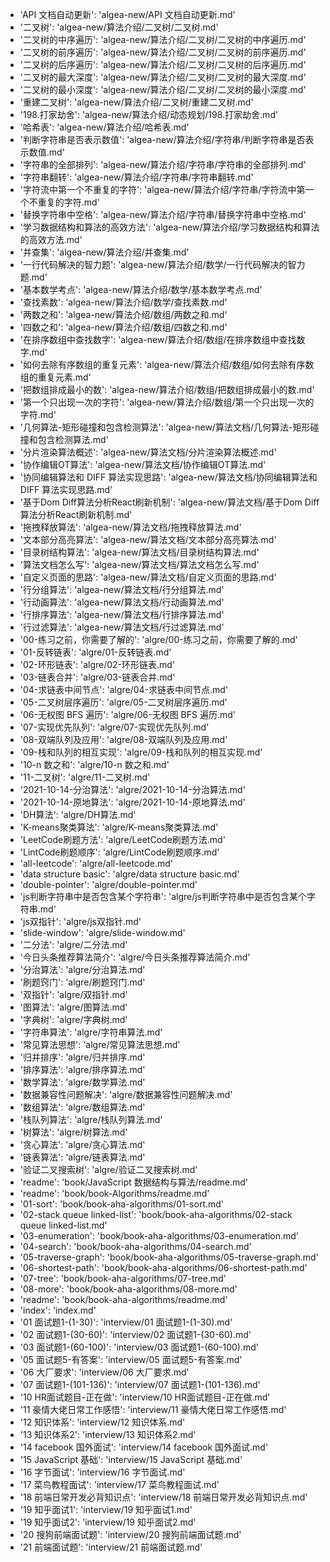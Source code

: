 - 'API 文档自动更新': 'algea-new/API 文档自动更新.md'
- '二叉树': 'algea-new/算法介绍/二叉树/二叉树.md'
- '二叉树的中序遍历': 'algea-new/算法介绍/二叉树/二叉树的中序遍历.md'
- '二叉树的前序遍历': 'algea-new/算法介绍/二叉树/二叉树的前序遍历.md'
- '二叉树的后序遍历': 'algea-new/算法介绍/二叉树/二叉树的后序遍历.md'
- '二叉树的最大深度': 'algea-new/算法介绍/二叉树/二叉树的最大深度.md'
- '二叉树的最小深度': 'algea-new/算法介绍/二叉树/二叉树的最小深度.md'
- '重建二叉树': 'algea-new/算法介绍/二叉树/重建二叉树.md'
- '198.打家劫舍': 'algea-new/算法介绍/动态规划/198.打家劫舍.md'
- '哈希表': 'algea-new/算法介绍/哈希表.md'
- '判断字符串是否表示数值': 'algea-new/算法介绍/字符串/判断字符串是否表示数值.md'
- '字符串的全部排列': 'algea-new/算法介绍/字符串/字符串的全部排列.md'
- '字符串翻转': 'algea-new/算法介绍/字符串/字符串翻转.md'
- '字符流中第一个不重复的字符': 'algea-new/算法介绍/字符串/字符流中第一个不重复的字符.md'
- '替换字符串中空格': 'algea-new/算法介绍/字符串/替换字符串中空格.md'
- '学习数据结构和算法的高效方法': 'algea-new/算法介绍/学习数据结构和算法的高效方法.md'
- '并查集': 'algea-new/算法介绍/并查集.md'
- '一行代码解决的智力题': 'algea-new/算法介绍/数学/一行代码解决的智力题.md'
- '基本数学考点': 'algea-new/算法介绍/数学/基本数学考点.md'
- '查找素数': 'algea-new/算法介绍/数学/查找素数.md'
- '两数之和': 'algea-new/算法介绍/数组/两数之和.md'
- '四数之和': 'algea-new/算法介绍/数组/四数之和.md'
- '在排序数组中查找数字': 'algea-new/算法介绍/数组/在排序数组中查找数字.md'
- '如何去除有序数组的重复元素': 'algea-new/算法介绍/数组/如何去除有序数组的重复元素.md'
- '把数组排成最小的数': 'algea-new/算法介绍/数组/把数组排成最小的数.md'
- '第一个只出现一次的字符': 'algea-new/算法介绍/数组/第一个只出现一次的字符.md'
- '几何算法-矩形碰撞和包含检测算法': 'algea-new/算法文档/几何算法-矩形碰撞和包含检测算法.md'
- '分片渲染算法概述': 'algea-new/算法文档/分片渲染算法概述.md'
- '协作编辑OT算法': 'algea-new/算法文档/协作编辑OT算法.md'
- '协同编辑算法和 DIFF 算法实现思路': 'algea-new/算法文档/协同编辑算法和 DIFF 算法实现思路.md'
- '基于Dom Diff算法分析React刷新机制': 'algea-new/算法文档/基于Dom Diff算法分析React刷新机制.md'
- '拖拽释放算法': 'algea-new/算法文档/拖拽释放算法.md'
- '文本部分高亮算法': 'algea-new/算法文档/文本部分高亮算法.md'
- '目录树结构算法': 'algea-new/算法文档/目录树结构算法.md'
- '算法文档怎么写': 'algea-new/算法文档/算法文档怎么写.md'
- '自定义页面的思路': 'algea-new/算法文档/自定义页面的思路.md'
- '行分组算法': 'algea-new/算法文档/行分组算法.md'
- '行动画算法': 'algea-new/算法文档/行动画算法.md'
- '行排序算法': 'algea-new/算法文档/行排序算法.md'
- '行过滤算法': 'algea-new/算法文档/行过滤算法.md'
- '00-练习之前，你需要了解的': 'algre/00-练习之前，你需要了解的.md'
- '01-反转链表': 'algre/01-反转链表.md'
- '02-环形链表': 'algre/02-环形链表.md'
- '03-链表合并': 'algre/03-链表合并.md'
- '04-求链表中间节点': 'algre/04-求链表中间节点.md'
- '05-二叉树层序遍历': 'algre/05-二叉树层序遍历.md'
- '06-无权图 BFS 遍历': 'algre/06-无权图 BFS 遍历.md'
- '07-实现优先队列': 'algre/07-实现优先队列.md'
- '08-双端队列及应用': 'algre/08-双端队列及应用.md'
- '09-栈和队列的相互实现': 'algre/09-栈和队列的相互实现.md'
- '10-n 数之和': 'algre/10-n 数之和.md'
- '11-二叉树': 'algre/11-二叉树.md'
- '2021-10-14-分治算法': 'algre/2021-10-14-分治算法.md'
- '2021-10-14-原地算法': 'algre/2021-10-14-原地算法.md'
- 'DH算法': 'algre/DH算法.md'
- 'K-means聚类算法': 'algre/K-means聚类算法.md'
- 'LeetCode刷题方法': 'algre/LeetCode刷题方法.md'
- 'LintCode刷题顺序': 'algre/LintCode刷题顺序.md'
- 'all-leetcode': 'algre/all-leetcode.md'
- 'data structure basic': 'algre/data structure basic.md'
- 'double-pointer': 'algre/double-pointer.md'
- 'js判断字符串中是否包含某个字符串': 'algre/js判断字符串中是否包含某个字符串.md'
- 'js双指针': 'algre/js双指针.md'
- 'slide-window': 'algre/slide-window.md'
- '二分法': 'algre/二分法.md'
- '今日头条推荐算法简介': 'algre/今日头条推荐算法简介.md'
- '分治算法': 'algre/分治算法.md'
- '刷题窍门': 'algre/刷题窍门.md'
- '双指针': 'algre/双指针.md'
- '图算法': 'algre/图算法.md'
- '字典树': 'algre/字典树.md'
- '字符串算法': 'algre/字符串算法.md'
- '常见算法思想': 'algre/常见算法思想.md'
- '归并排序': 'algre/归并排序.md'
- '排序算法': 'algre/排序算法.md'
- '数学算法': 'algre/数学算法.md'
- '数据兼容性问题解决': 'algre/数据兼容性问题解决.md'
- '数组算法': 'algre/数组算法.md'
- '栈队列算法': 'algre/栈队列算法.md'
- '树算法': 'algre/树算法.md'
- '贪心算法': 'algre/贪心算法.md'
- '链表算法': 'algre/链表算法.md'
- '验证二叉搜索树': 'algre/验证二叉搜索树.md'
- 'readme': 'book/JavaScript 数据结构与算法/readme.md'
- 'readme': 'book/book-Algorithms/readme.md'
- '01-sort': 'book/book-aha-algorithms/01-sort.md'
- '02-stack queue linked-list': 'book/book-aha-algorithms/02-stack queue linked-list.md'
- '03-enumeration': 'book/book-aha-algorithms/03-enumeration.md'
- '04-search': 'book/book-aha-algorithms/04-search.md'
- '05-traverse-graph': 'book/book-aha-algorithms/05-traverse-graph.md'
- '06-shortest-path': 'book/book-aha-algorithms/06-shortest-path.md'
- '07-tree': 'book/book-aha-algorithms/07-tree.md'
- '08-more': 'book/book-aha-algorithms/08-more.md'
- 'readme': 'book/book-aha-algorithms/readme.md'
- 'index': 'index.md'
- '01 面试题1-(1-30)': 'interview/01 面试题1-(1-30).md'
- '02 面试题1-(30-60)': 'interview/02 面试题1-(30-60).md'
- '03 面试题1-(60-100)': 'interview/03 面试题1-(60-100).md'
- '05 面试题5-有答案': 'interview/05 面试题5-有答案.md'
- '06 大厂要求': 'interview/06 大厂要求.md'
- '07 面试题1-(101-136)': 'interview/07 面试题1-(101-136).md'
- '10 HR面试题目-正在做': 'interview/10 HR面试题目-正在做.md'
- '11 豪情大佬日常工作感悟': 'interview/11 豪情大佬日常工作感悟.md'
- '12 知识体系': 'interview/12 知识体系.md'
- '13 知识体系2': 'interview/13 知识体系2.md'
- '14 facebook 国外面试': 'interview/14 facebook 国外面试.md'
- '15 JavaScript 基础': 'interview/15 JavaScript 基础.md'
- '16 字节面试': 'interview/16 字节面试.md'
- '17 菜鸟教程面试': 'interview/17 菜鸟教程面试.md'
- '18 前端日常开发必背知识点': 'interview/18 前端日常开发必背知识点.md'
- '19 知乎面试1': 'interview/19 知乎面试1.md'
- '19 知乎面试2': 'interview/19 知乎面试2.md'
- '20 搜狗前端面试题': 'interview/20 搜狗前端面试题.md'
- '21 前端面试题': 'interview/21 前端面试题.md'

